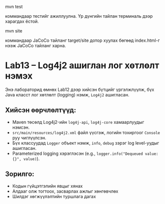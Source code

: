 mvn test

коммандаар тестийг ажиллуулна. Үр дүнгийн тайлан терминаль дээр харагдах ёстой.

mvn site 

коммандаар JaCoCo тайланг target/site дотор хуулах бөгөөд index.html-г нээж JaCoCo тайланг харна.


# Lab13 – Log4j2 ашиглан лог хөтлөлт нэмэх

Энэ лабораторид өмнөх Lab12 дээр хийсэн бүтцийг үргэлжлүүлж, бүх Java класст лог хөтлөлт (logging) нэмж, `Log4j2` ашигласан.

## Хийсэн өөрчлөлтүүд:

- Maven төсөлд Log4j2-ийн `log4j-api`, `log4j-core` хамаарлуудыг нэмсэн.
- `src/main/resources/log4j2.xml` файл үүсгэж, логийн тохиргоог `Console` руу чиглүүлсэн.
- Бүх классуудад `Logger` объект нэмж, `info`, `debug` зэрэг log level-уудыг ашигласан.
- Parameterized logging хэрэглэсэн (e.g., `logger.info("Dequeued value: {}", value)`).

## Зорилго:

- Кодын гүйцэтгэлийн явцыг хянах
- Алдааг олж тогтоох, засварлах ажлыг хөнгөвчлөх
- Шилдэг хөгжүүлэлтийн туршлага дагах

